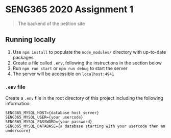 # SENG365 2020 Assignment 1

> The backend of the petition site

## Running locally

1. Use `npm install` to populate the `node_modules/` directory with up-to-date packages
2. Create a file called `.env`, following the instructions in the section below
3. Run `npm run start` or `npm run debug` to start the server
4. The server will be accessible on `localhost:4941`

### `.env` file
Create a `.env` file in the root directory of this project including the following information:

```
SENG365_MYSQL_HOST={database host server}
SENG365_MYSQL_USER={your usercode}
SENG365_MYSQL_PASSWORD={your password}
SENG365_MYSQL_DATABASE={a database starting with your usercode then an underscore}
```